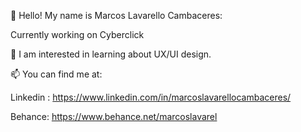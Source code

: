👋 Hello! My name is Marcos Lavarello Cambaceres:

Currently working on Cyberclick
  
🙌 I am interested in learning about UX/UI design.
 
📫 You can find me at:

Linkedin : https://www.linkedin.com/in/marcoslavarellocambaceres/

Behance: https://www.behance.net/marcoslavarel
